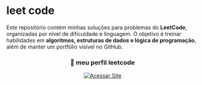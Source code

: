 # leet code

Este repositório contém minhas soluções para problemas do **LeetCode**, organizadas por nível de dificuldade e linguagem. O objetivo é treinar habilidades em **algoritmos, estruturas de dados e lógica de programação**, além de manter um portfólio visível no GitHub. <br>

<div align="center">

<h3>🚀 meu perfil leetcode</h3>

<a href="https://leetcode.com/u/ly_katana/">
  <img src="https://img.shields.io/badge/Acessar_Site-9831f7?style=for-the-badge&logo=google-chrome&logoColor=white" alt="Acessar Site">
</a>

</div>

